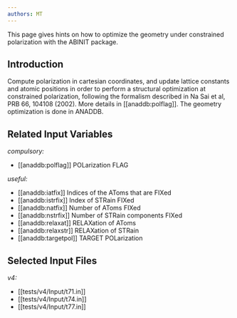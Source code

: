 ```yaml
---
authors: MT
---
```


<!--
This file is automatically generated by mksite.py. All changes will be lost.
Change the input yaml files or the python code

-->
This page gives hints on how to optimize the geometry under constrained polarization with the ABINIT package.

## Introduction

Compute polarization in cartesian coordinates, and update lattice constants
and atomic positions in order to perform a structural optimization at
constrained polarization, following the formalism described in Na Sai et al,
PRB 66, 104108 (2002). More details in [[anaddb:polflag]]. The geometry
optimization is done in ANADDB.



## Related Input Variables

*compulsory:*

- [[anaddb:polflag]]  POLarization FLAG
 
*useful:*

- [[anaddb:iatfix]]  Indices of the AToms that are FIXed
- [[anaddb:istrfix]]  Index of STRain FIXed
- [[anaddb:natfix]]  Number of AToms FIXed
- [[anaddb:nstrfix]]  Number of STRain components FIXed
- [[anaddb:relaxat]]  RELAXation of AToms
- [[anaddb:relaxstr]]  RELAXation of STRain
- [[anaddb:targetpol]]  TARGET POLarization
 

## Selected Input Files

*v4:*

- [[tests/v4/Input/t71.in]]
- [[tests/v4/Input/t74.in]]
- [[tests/v4/Input/t77.in]]
 

